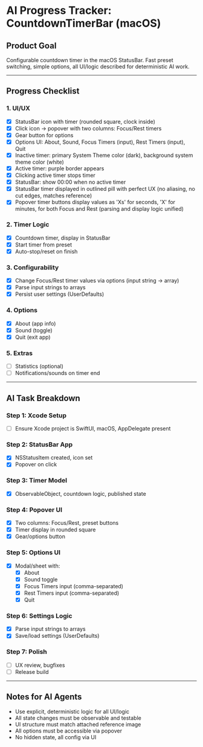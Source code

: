 # AI Progress Tracker: CountdownTimerBar (macOS)

## Product Goal

Configurable countdown timer in the macOS StatusBar. Fast preset switching, simple options, all UI/logic described for deterministic AI work.

---

## Progress Checklist

### 1. UI/UX

- [x] StatusBar icon with timer (rounded square, clock inside)
- [x] Click icon → popover with two columns: Focus/Rest timers
- [x] Gear button for options
- [x] Options UI: About, Sound, Focus Timers (input), Rest Timers (input), Quit
- [x] Inactive timer: primary System Theme color (dark), background system theme color (white)
- [x] Active timer: purple border appears
- [x] Clicking active timer stops timer
- [x] StatusBar: show 00:00 when no active timer
- [x] StatusBar timer displayed in outlined pill with perfect UX (no aliasing, no cut edges, matches reference)
- [x] Popover timer buttons display values as 'Xs' for seconds, 'X' for minutes, for both Focus and Rest (parsing and display logic unified)

### 2. Timer Logic

- [x] Countdown timer, display in StatusBar
- [x] Start timer from preset
- [x] Auto-stop/reset on finish

### 3. Configurability

- [x] Change Focus/Rest timer values via options (input string → array)
- [x] Parse input strings to arrays
- [x] Persist user settings (UserDefaults)

### 4. Options

- [x] About (app info)
- [x] Sound (toggle)
- [x] Quit (exit app)

### 5. Extras

- [ ] Statistics (optional)
- [ ] Notifications/sounds on timer end

---

## AI Task Breakdown

### Step 1: Xcode Setup

- [ ] Ensure Xcode project is SwiftUI, macOS, AppDelegate present

### Step 2: StatusBar App

- [x] NSStatusItem created, icon set
- [x] Popover on click

### Step 3: Timer Model

- [x] ObservableObject, countdown logic, published state

### Step 4: Popover UI

- [x] Two columns: Focus/Rest, preset buttons
- [x] Timer display in rounded square
- [x] Gear/options button

### Step 5: Options UI

- [x] Modal/sheet with:
  - [x] About
  - [x] Sound toggle
  - [x] Focus Timers input (comma-separated)
  - [x] Rest Timers input (comma-separated)
  - [x] Quit

### Step 6: Settings Logic

- [x] Parse input strings to arrays
- [x] Save/load settings (UserDefaults)

### Step 7: Polish

- [ ] UX review, bugfixes
- [ ] Release build

---

## Notes for AI Agents

- Use explicit, deterministic logic for all UI/logic
- All state changes must be observable and testable
- UI structure must match attached reference image
- All options must be accessible via popover
- No hidden state, all config via UI

